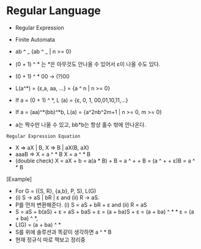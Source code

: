 # Regular Language

- Regular Expression
- Finite Automata

- ab ^ _ {ab ^ _ | n >= 0}
- (0 + 1) ^ * 는 *은 아무것도 안나올 수 있어서 ε이 나올 수도 있다.
- (0 + 1) ^ \* 00 -> (?)00
- L(a^\*) = {ε,a, aa, ...} = {a ^ n | n >= 0}
- If a = (0 + 1) ^ \*, L (a) = {ε, 0, 1, 00,01,10,11,...}
- If a = (aa)^\*(bb)^\*b, L(a) = {a^2nb^2m+1 | n >= 0, m >= 0}
- a는 짝수만 나올 수 있고, bb\*b는 항상 홀수 밖에 안나온다.

`Regular Expression Equation`

- X => aX | B, X => B | aX(B, aX)
- aaaB => X = a ^ \* B X = a ^ \* B
- (double check) X = aX + b = a(a \* B) + B = a ^ + + B = (a ^ + + ε)B = a ^ \* B

[Example]

- For G = ({S, R}, {a,b}, P, S), L(G)
- (i) S -> aS | bR | ε and (ii) R -> aS.
- P를 먼저 변환해준다. (i) S = aS + bR + ε and (ii) R = aS
- S = aS + b(aS) + ε = aS + baS + ε = (a + ba)S + ε = (a + ba) ^ \* \* ε = (a + ba) ^ \*,
- L(G) = (a + ba) ^ \*
- S를 위에 솔루션과 똑같이 생각하면 a ^ \* B
- 현재 정규식 따로 책보고 정리중
